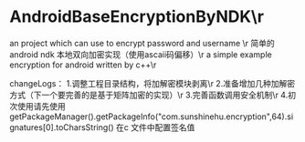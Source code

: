 # AndroidBaseEncryptionByNDK\r
an project which can use to encrypt password and username \r
简单的android ndk 本地双向加密实现（使用ascaii码偏移）\r
a simple example encryption for android written by c++\r

changeLogs：
1.调整工程目录结构，将加解密模块剥离\r
2.准备增加几种加解密方式（下一个要完善的是基于矩阵加密的实现）\r
3.完善函数调用安全机制\r
4.初次使用请先使用  getPackageManager().getPackageInfo("com.sunshinehu.encryption",64).signatures[0].toCharsString() 在c 文件中配置签名值